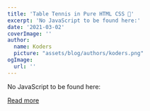 ```yaml
---
title: 'Table Tennis in Pure HTML CSS 🤯'
excerpt: 'No JavaScript to be found here:'
date: '2021-03-02'
coverImage: ''
author:
  name: Koders
  picture: "assets/blog/authors/koders.png"
ogImage:
  url: ''
---
```


No JavaScript to be found here:

[Read more](https://dev.to/ben/table-tennis-in-pure-html-css-4ic9)
